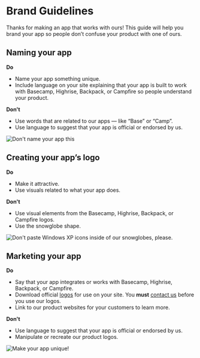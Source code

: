 Brand Guidelines
================

Thanks for making an app that works with ours! This guide will help you brand your app so people don’t confuse your product with one of ours.


Naming your app
---------------

**Do**

* Name your app something unique.
* Include language on your site explaining that your app is built to work with Basecamp, Highrise, Backpack, or Campfire so people understand your product.

**Don't**

* Use words that are related to our apps — like “Base” or “Camp”.
* Use language to suggest that your app is official or endorsed by us.

![Don't name your app this](https://github.com/basecamp/api/blob/master/sections/img-baseapp.png?raw=true)


Creating your app’s logo
------------------------

**Do**

* Make it attractive.
* Use visuals related to what your app does.

**Don't**

* Use visual elements from the Basecamp, Highrise, Backpack, or Campfire logos.
* Use the snowglobe shape.

![Don't paste Windows XP icons inside of our snowglobes, please.](https://github.com/basecamp/api/blob/master/sections/img-snowglobe.png?raw=true)


Marketing your app
------------------

**Do**

* Say that your app integrates or works with Basecamp, Highrise, Backpack, or Campfire.
* Download official [logos](https://basecamp.com/about/press) for use on your site. You **must** [contact us](mailto:support@basecamp.com) before you use our logos.
* Link to our product websites for your customers to learn more.

**Don't**

* Use language to suggest that your app is official or endorsed by us.
* Manipulate or recreate our product logos.

![Make your app unique!](https://github.com/basecamp/api/blob/master/sections/img-bcbastard.png?raw=true)
